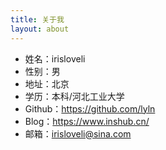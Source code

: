 ```yaml
---
title: 关于我
layout: about
---
```

- 姓名：irisloveli
- 性别：男
- 地址：北京
- 学历：本科/河北工业大学
- Github：https://github.com/lyln
- Blog：https://www.inshub.cn/
- 邮箱：irisloveli@sina.com
